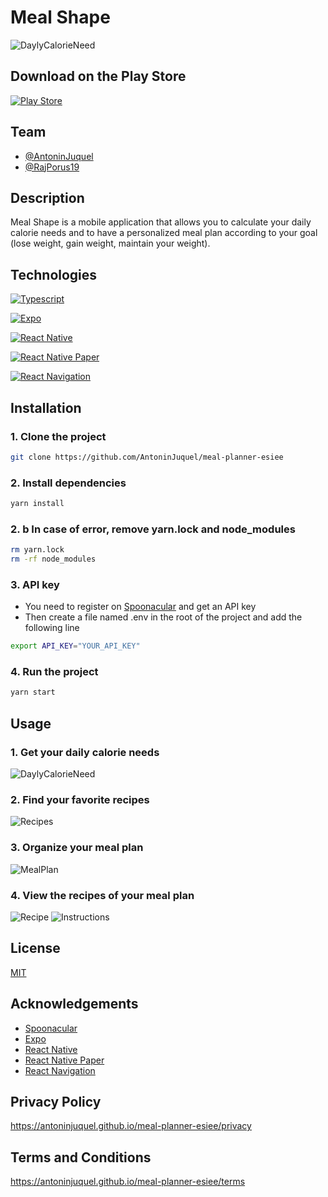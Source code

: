 # Meal Shape

![DaylyCalorieNeed](./assets/presentation.png)

## Download on the Play Store

[![Play Store](https://img.shields.io/badge/Play_Store-414141?style=for-the-badge&logo=google-play&logoColor=white)](https://play.google.com/store/apps/details?id=com.mealshape)

## Team

- [@AntoninJuquel](https://github.com/AntoninJuquel)
- [@RajPorus19](https://github.com/RajPorus19)

## Description

Meal Shape is a mobile application that allows you to calculate your daily calorie needs and to have a personalized meal plan according to your goal (lose weight, gain weight, maintain your weight).

## Technologies

[![Typescript](https://img.shields.io/badge/TypeScript-007ACC?style=for-the-badge&logo=typescript&logoColor=white)](https://www.typescriptlang.org/)

[![Expo](https://img.shields.io/badge/Expo-000000?style=for-the-badge&logo=expo&logoColor=white)](https://expo.io/)

[![React Native](https://img.shields.io/badge/React_Native-20232A?style=for-the-badge&logo=react&logoColor=61DAFB)](https://reactnative.dev/)

[![React Native Paper](https://img.shields.io/badge/React_Native_Paper-000000?style=for-the-badge&logo=react&logoColor=white)](https://callstack.github.io/react-native-paper/)

[![React Navigation](https://img.shields.io/badge/React_Navigation-000000?style=for-the-badge&logo=react&logoColor=white)](https://reactnavigation.org/)

## Installation

### 1. Clone the project

```bash
git clone https://github.com/AntoninJuquel/meal-planner-esiee
```

### 2. Install dependencies

```bash
yarn install
```

### 2. b In case of error, remove yarn.lock and node_modules

```bash
rm yarn.lock
rm -rf node_modules
```

### 3. API key

- You need to register on [Spoonacular](https://spoonacular.com/food-api) and get an API key
- Then create a file named .env in the root of the project and add the following line

```bash
export API_KEY="YOUR_API_KEY"
```

### 4. Run the project

```bash
yarn start
```

## Usage

### 1. Get your daily calorie needs

![DaylyCalorieNeed](./assets/screenshots/daily-calorie-needs.png)

### 2. Find your favorite recipes

![Recipes](./assets/screenshots/recipes.png)

### 3. Organize your meal plan

![MealPlan](./assets/screenshots/meal-plan.png)

### 4. View the recipes of your meal plan

![Recipe](./assets/screenshots/recipe.png)
![Instructions](./assets/screenshots/instructions.png)

## License

[MIT](https://choosealicense.com/licenses/mit/)

## Acknowledgements

- [Spoonacular](https://spoonacular.com/food-api)
- [Expo](https://expo.io/)
- [React Native](https://reactnative.dev/)
- [React Native Paper](https://callstack.github.io/react-native-paper/)
- [React Navigation](https://reactnavigation.org/)

## Privacy Policy

https://antoninjuquel.github.io/meal-planner-esiee/privacy

## Terms and Conditions

https://antoninjuquel.github.io/meal-planner-esiee/terms
